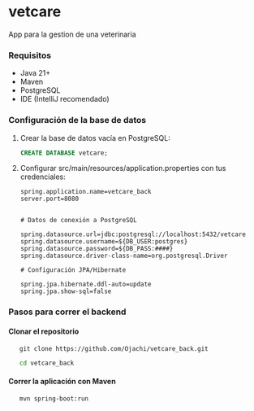 # vetcare
App para la gestion de una veterinaria

### Requisitos
- Java 21+
- Maven
- PostgreSQL
- IDE (IntelliJ recomendado)

### Configuración de la base de datos
1. Crear la base de datos vacía en PostgreSQL:
   ```sql
   CREATE DATABASE vetcare;
   
2. Configurar src/main/resources/application.properties con tus credenciales:
    ```properties
    spring.application.name=vetcare_back
    server.port=8080
   

   # Datos de conexión a PostgreSQL
    
    spring.datasource.url=jdbc:postgresql://localhost:5432/vetcare
    spring.datasource.username=${DB_USER:postgres}
    spring.datasource.password=${DB_PASS:####}
    spring.datasource.driver-class-name=org.postgresql.Driver
    
   # Configuración JPA/Hibernate
      
   spring.jpa.hibernate.ddl-auto=update
   spring.jpa.show-sql=false

### Pasos para correr el backend
#### Clonar el repositorio
   ```git
      git clone https://github.com/Ojachi/vetcare_back.git
   ```
   ```bash
      cd vetcare_back
   ```
#### Correr la aplicación con Maven
   ```bash
      mvn spring-boot:run
   ```
